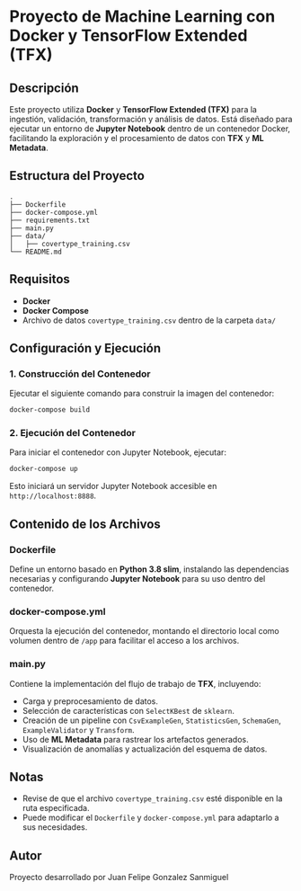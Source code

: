 # Proyecto de Machine Learning con Docker y TensorFlow Extended (TFX)

## Descripción

Este proyecto utiliza **Docker** y **TensorFlow Extended (TFX)** para la ingestión, validación, transformación y análisis de datos. Está diseñado para ejecutar un entorno de **Jupyter Notebook** dentro de un contenedor Docker, facilitando la exploración y el procesamiento de datos con **TFX** y **ML Metadata**.

## Estructura del Proyecto

```
.
├── Dockerfile
├── docker-compose.yml
├── requirements.txt
├── main.py
├── data/
│   ├── covertype_training.csv
└── README.md
```

## Requisitos

- **Docker**
- **Docker Compose**
- Archivo de datos `covertype_training.csv` dentro de la carpeta `data/`

## Configuración y Ejecución

### 1. Construcción del Contenedor

Ejecutar el siguiente comando para construir la imagen del contenedor:

```sh
docker-compose build
```

### 2. Ejecución del Contenedor

Para iniciar el contenedor con Jupyter Notebook, ejecutar:

```sh
docker-compose up
```

Esto iniciará un servidor Jupyter Notebook accesible en `http://localhost:8888`.

## Contenido de los Archivos

### Dockerfile

Define un entorno basado en **Python 3.8 slim**, instalando las dependencias necesarias y configurando **Jupyter Notebook** para su uso dentro del contenedor.

### docker-compose.yml

Orquesta la ejecución del contenedor, montando el directorio local como volumen dentro de `/app` para facilitar el acceso a los archivos.

### main.py

Contiene la implementación del flujo de trabajo de **TFX**, incluyendo:

- Carga y preprocesamiento de datos.
- Selección de características con `SelectKBest` de `sklearn`.
- Creación de un pipeline con `CsvExampleGen`, `StatisticsGen`, `SchemaGen`, `ExampleValidator` y `Transform`.
- Uso de **ML Metadata** para rastrear los artefactos generados.
- Visualización de anomalías y actualización del esquema de datos.



## Notas

- Revise de que el archivo `covertype_training.csv` esté disponible en la ruta especificada.
- Puede modificar el `Dockerfile` y `docker-compose.yml` para adaptarlo a sus necesidades.

## Autor

Proyecto desarrollado por Juan Felipe Gonzalez Sanmiguel

